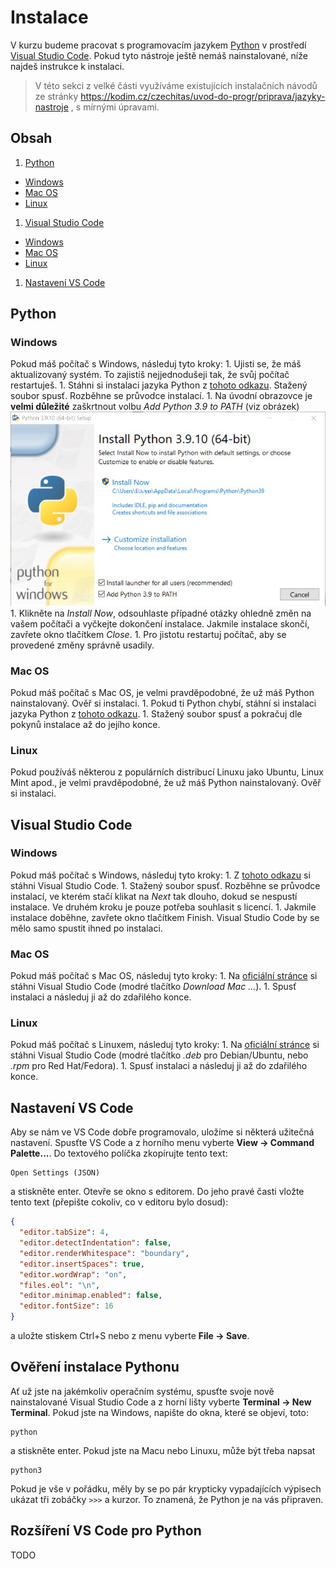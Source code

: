 # Instalace
V kurzu budeme pracovat s programovacím jazykem [Python](https://www.python.org/) v prostředí [Visual Studio Code](https://code.visualstudio.com/). Pokud tyto nástroje ještě nemáš nainstalované, níže najdeš instrukce k instalaci.

> V této sekci z velké části využíváme existujících instalačních návodů ze stránky https://kodim.cz/czechitas/uvod-do-progr/priprava/jazyky-nastroje , s mírnými úpravami.

## Obsah
1. [Python](#python)
  - [Windows](#windows)
  - [Mac OS](#mac-os)
  - [Linux](#linux)

1. [Visual Studio Code](#visual-studio-code)
  - [Windows](#windows)
  - [Mac OS](#mac-os)
  - [Linux](#linux)

1. [Nastavení VS Code](#nastaven%C3%AD-vs-code)

## Python
### Windows
Pokud máš počítač s Windows, následuj tyto kroky:
    1. Ujisti se, že máš aktualizovaný systém. To zajistíš nejjednodušeji tak, že svůj počítač restartuješ.
    1. Stáhni si instalaci jazyka Python z [tohoto odkazu](https://www.python.org/ftp/python/3.9.10/python-3.9.10-amd64.exe). Stažený soubor spusť. Rozběhne se průvodce instalací.
    1. Na úvodní obrazovce je **velmi důležité** zaškrtnout volbu *Add Python 3.9 to PATH* (viz obrázek)
    ![Instalace](img/python-instalace-win.jpeg)
    1. Klikněte na *Install Now*, odsouhlaste případné otázky ohledně změn na vašem počítači a vyčkejte dokončení instalace. Jakmile instalace skončí, zavřete okno tlačítkem *Close*.
    1. Pro jistotu restartuj počítač, aby se provedené změny správně usadily.

### Mac OS
Pokud máš počítač s Mac OS, je velmi pravděpodobné, že už máš Python nainstalovaný. Ověř si instalaci.
    1. Pokud ti Python chybí, stáhní si instalaci jazyka Python z [tohoto odkazu](https://www.python.org/ftp/python/3.9.10/python-3.9.10-macos11.pkg).
    1. Stažený soubor spusť a pokračuj dle pokynů instalace až do jejího konce.

### Linux
Pokud používáš některou z populárních distribucí Linuxu jako Ubuntu, Linux Mint apod., je velmi pravděpodobné, že už máš Python nainstalovaný. Ověř si instalaci.

## Visual Studio Code
### Windows
Pokud máš počítač s Windows, následuj tyto kroky:
    1. Z [tohoto odkazu](https://aka.ms/win32-x64-user-stable) si stáhni Visual Studio Code.
    1. Stažený soubor spusť. Rozběhne se průvodce instalací, ve kterém stačí klikat na *Next* tak dlouho, dokud se nespustí instalace. Ve druhém kroku je pouze potřeba souhlasit s licencí.
    1. Jakmile instalace doběhne, zavřete okno tlačítkem Finish. Visual Studio Code by se mělo samo spustit ihned po instalaci.

### Mac OS
Pokud máš počítač s Mac OS, následuj tyto kroky:
    1. Na [oficiální stránce](https://code.visualstudio.com/) si stáhni Visual Studio Code (modré tlačítko *Download Mac ...*).
    1. Spusť instalaci a následuj ji až do zdařilého konce.

### Linux
Pokud máš počítač s Linuxem, následuj tyto kroky:
    1. Na [oficiální stránce](https://code.visualstudio.com/) si stáhni Visual Studio Code (modré tlačítko *.deb* pro Debian/Ubuntu, nebo *.rpm* pro Red Hat/Fedora).
    1. Spusť instalaci a následuj ji až do zdařilého konce.

## Nastavení VS Code
Aby se nám ve VS Code dobře programovalo, uložíme si některá užitečná nastavení. Spusťte VS Code a z horního menu vyberte **View → Command Palette...**. Do textového políčka zkopírujte tento text:

```
Open Settings (JSON)
```
a stiskněte enter.
Otevře se okno s editorem. Do jeho pravé časti vložte tento text (přepište cokoliv, co v editoru bylo dosud):

```json
{
  "editor.tabSize": 4,
  "editor.detectIndentation": false,
  "editor.renderWhitespace": "boundary",
  "editor.insertSpaces": true,
  "editor.wordWrap": "on",
  "files.eol": "\n",
  "editor.minimap.enabled": false,
  "editor.fontSize": 16
}
```

a uložte stiskem Ctrl+S nebo z menu vyberte **File → Save**.

## Ověření instalace Pythonu
Ať už jste na jakémkoliv operačním systému, spusťte svoje nově nainstalované Visual Studio Code a z horní lišty vyberte **Terminal → New Terminal**. 
Pokud jste na Windows, napište do okna, které se objeví, toto:
```
python
```
a stiskněte enter. Pokud jste na Macu nebo Linuxu, může být třeba napsat
```
python3
```
Pokud je vše v pořádku, měly by se po pár krypticky vypadajících výpisech ukázat tři zobáčky `>>>` a kurzor. To znamená, že Python je na vás připraven.

## Rozšíření VS Code pro Python
TODO


